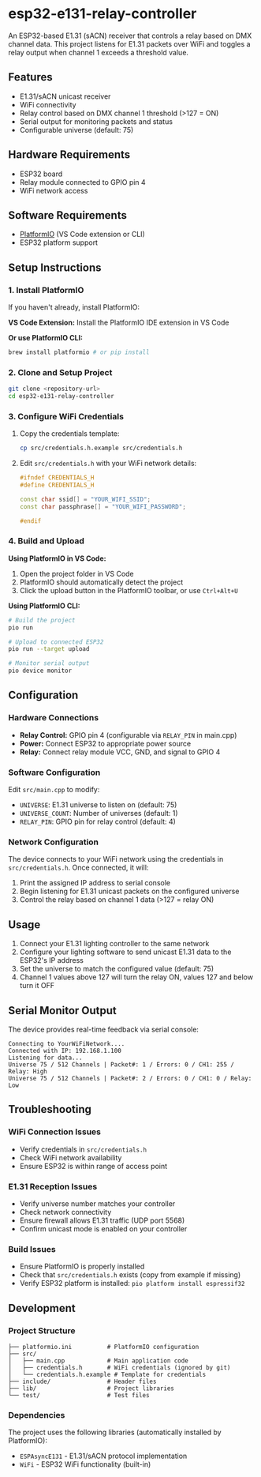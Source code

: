 # esp32-e131-relay-controller

An ESP32-based E1.31 (sACN) receiver that controls a relay based on DMX channel data. This project listens for E1.31 packets over WiFi and toggles a relay output when channel 1 exceeds a threshold value.

## Features

- E1.31/sACN unicast receiver
- WiFi connectivity
- Relay control based on DMX channel 1 threshold (>127 = ON)
- Serial output for monitoring packets and status
- Configurable universe (default: 75)

## Hardware Requirements

- ESP32 board
- Relay module connected to GPIO pin 4
- WiFi network access

## Software Requirements

- [PlatformIO](https://platformio.org/) (VS Code extension or CLI)
- ESP32 platform support

## Setup Instructions

### 1. Install PlatformIO

If you haven't already, install PlatformIO:

**VS Code Extension:**
Install the PlatformIO IDE extension in VS Code

**Or use PlatformIO CLI:**
```bash
brew install platformio # or pip install
```

### 2. Clone and Setup Project

```bash
git clone <repository-url>
cd esp32-e131-relay-controller
```

### 3. Configure WiFi Credentials

1. Copy the credentials template:
   ```bash
   cp src/credentials.h.example src/credentials.h
   ```

2. Edit `src/credentials.h` with your WiFi network details:
   ```cpp
   #ifndef CREDENTIALS_H
   #define CREDENTIALS_H
   
   const char ssid[] = "YOUR_WIFI_SSID";
   const char passphrase[] = "YOUR_WIFI_PASSWORD";
   
   #endif
   ```

### 4. Build and Upload

**Using PlatformIO in VS Code:**
1. Open the project folder in VS Code
2. PlatformIO should automatically detect the project
3. Click the upload button in the PlatformIO toolbar, or use `Ctrl+Alt+U`

**Using PlatformIO CLI:**
```bash
# Build the project
pio run

# Upload to connected ESP32
pio run --target upload

# Monitor serial output
pio device monitor
```

## Configuration

### Hardware Connections

- **Relay Control:** GPIO pin 4 (configurable via `RELAY_PIN` in main.cpp)
- **Power:** Connect ESP32 to appropriate power source
- **Relay:** Connect relay module VCC, GND, and signal to GPIO 4

### Software Configuration

Edit `src/main.cpp` to modify:

- `UNIVERSE`: E1.31 universe to listen on (default: 75)
- `UNIVERSE_COUNT`: Number of universes (default: 1)
- `RELAY_PIN`: GPIO pin for relay control (default: 4)

### Network Configuration

The device connects to your WiFi network using the credentials in `src/credentials.h`. Once connected, it will:

1. Print the assigned IP address to serial console
2. Begin listening for E1.31 unicast packets on the configured universe
3. Control the relay based on channel 1 data (>127 = relay ON)

## Usage

1. Connect your E1.31 lighting controller to the same network
2. Configure your lighting software to send unicast E1.31 data to the ESP32's IP address
3. Set the universe to match the configured value (default: 75)
4. Channel 1 values above 127 will turn the relay ON, values 127 and below turn it OFF

## Serial Monitor Output

The device provides real-time feedback via serial console:

```
Connecting to YourWiFiNetwork....
Connected with IP: 192.168.1.100
Listening for data...
Universe 75 / 512 Channels | Packet#: 1 / Errors: 0 / CH1: 255 / Relay: High
Universe 75 / 512 Channels | Packet#: 2 / Errors: 0 / CH1: 0 / Relay: Low
```

## Troubleshooting

### WiFi Connection Issues
- Verify credentials in `src/credentials.h`
- Check WiFi network availability
- Ensure ESP32 is within range of access point

### E1.31 Reception Issues
- Verify universe number matches your controller
- Check network connectivity
- Ensure firewall allows E1.31 traffic (UDP port 5568)
- Confirm unicast mode is enabled on your controller

### Build Issues
- Ensure PlatformIO is properly installed
- Check that `src/credentials.h` exists (copy from example if missing)
- Verify ESP32 platform is installed: `pio platform install espressif32`

## Development

### Project Structure
```
├── platformio.ini          # PlatformIO configuration
├── src/
│   ├── main.cpp            # Main application code
│   ├── credentials.h       # WiFi credentials (ignored by git)
│   └── credentials.h.example # Template for credentials
├── include/                # Header files
├── lib/                    # Project libraries
└── test/                   # Test files
```

### Dependencies

The project uses the following libraries (automatically installed by PlatformIO):
- `ESPAsyncE131` - E1.31/sACN protocol implementation
- `WiFi` - ESP32 WiFi functionality (built-in)
